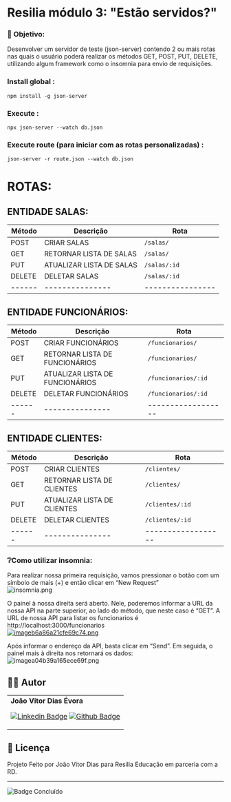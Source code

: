 # Resilia módulo 3: "Estão servidos?"
###  <p>🎯 Objetivo:</p>
Desenvolver um servidor de teste (json-server) contendo 2 ou mais rotas nas quais o usuário poderá realizar os métodos GET, POST, PUT, DELETE, utilizando algum framework como o insomnia para envio de requisições.
###  Install global : 

    npm install -g json-server
    
###  Execute : 
    npx json-server --watch db.json
    
###  Execute route (para iniciar com as rotas personalizadas) : 
    json-server -r route.json --watch db.json

# ROTAS:

## ENTIDADE SALAS:

| Método | Descrição                     | Rota              |
| ------ | ----------------------------- | ----------------- |
| POST   | CRIAR SALAS                   | `/salas/`         |
| GET    | RETORNAR LISTA DE SALAS       | `/salas/`         |
| PUT    | ATUALIZAR LISTA DE SALAS      | `/salas/:id`      |
| DELETE | DELETAR SALAS                 | `/salas/:id`      |
| ------ | ---------------               | ----------------  |

## ENTIDADE FUNCIONÁRIOS:

| Método | Descrição                      | Rota               |
| ------ | -----------------------------  | ------------------ |
| POST   | CRIAR FUNCIONÁRIOS             | `/funcionarios/`   |
| GET    | RETORNAR LISTA DE FUNCIONÁRIOS | `/funcionarios/`   |
| PUT    | ATUALIZAR LISTA DE FUNCIONÁRIOS| `/funcionarios/:id`|
| DELETE | DELETAR FUNCIONÁRIOS           | `/funcionarios/:id`|
| ------ | ---------------                | ------------------ |


## ENTIDADE CLIENTES:

| Método | Descrição                      | Rota               |
| ------ | -----------------------------  | ------------------ |
| POST   | CRIAR CLIENTES                 | `/clientes/`       |
| GET    | RETORNAR LISTA DE CLIENTES     | `/clientes/`       |
| PUT    | ATUALIZAR LISTA DE CLIENTES    | `/clientes/:id`    |
| DELETE | DELETAR CLIENTES               | `/clientes/:id`    |
| ------ | ---------------                | ------------------ |

### ❔Como utilizar insomnia:
Para realizar nossa primeira requisição, vamos pressionar o botão com um símbolo de mais (+) e então clicar em “New Request”<br>
![insomnia.png](https://www.imagemhost.com.br/images/2023/02/10/insomnia.png)

O painel à nossa direita será aberto. Nele, poderemos informar a URL da nossa API na parte superior, ao lado do método, que neste caso é “GET”. A URL de nossa API para listar os funcionarios é http://localhost:3000/funcionarios<br>
[![imageb6a86a21cfe69c74.png](https://www.imagemhost.com.br/images/2023/02/10/imageb6a86a21cfe69c74.png)](https://www.imagemhost.com.br/image/rI714J)

Após informar o endereço da API, basta clicar em “Send”. Em seguida, o painel mais à direita nos retornará os dados:<br>
![imagea04b39a165ece69f.png](https://www.imagemhost.com.br/images/2023/02/10/imagea04b39a165ece69f.png)

## 🦸‍♂️ Autor

<table>
<tr>
<td>
<b>João Vitor Dias Évora</b>
<br>

[![Linkedin Badge](https://img.shields.io/badge/joaovitorevora-0077B5?style=for-the-badge&logo=linkedin&logoColor=white&link=https://www.linkedin.com/in/joaovitorevora/)](https://www.linkedin.com/in/joaovitorevora/) [![Github Badge](https://img.shields.io/badge/joaovitorevora-100000?style=for-the-badge&logo=github&logoColor=whitee&link=https://github.com/joaovitorevora)](https://github.com/joaovitorevora)

</table>

## 📝 Licença

Projeto Feito por João Vitor Dias para Resilia Educação em parceria com a RD.

---
![Badge Concluído](http://img.shields.io/static/v1?label=STATUS&message=CONCLUÍDO&color=GREEN&style=for-the-badge)
